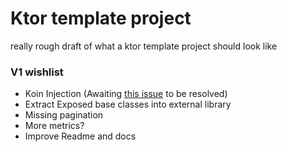 # Ktor template project

really rough draft of what a ktor template project should look like

### V1 wishlist

- Koin Injection (Awaiting [this issue](https://github.com/InsertKoinIO/koin/issues/1295) to be resolved)
- Extract Exposed base classes into external library
- Missing pagination
- More metrics?
- Improve Readme and docs